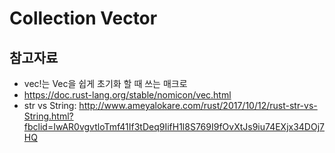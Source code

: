 # Collection Vector
## 참고자료
* vec!는 Vec을 쉽게 초기화 할 때 쓰는 매크로
* https://doc.rust-lang.org/stable/nomicon/vec.html
* str vs String: http://www.ameyalokare.com/rust/2017/10/12/rust-str-vs-String.html?fbclid=IwAR0vgvtloTmf41If3tDeq9IifH1l8S769I9fOvXtJs9iu74EXjx34DOj7HQ
